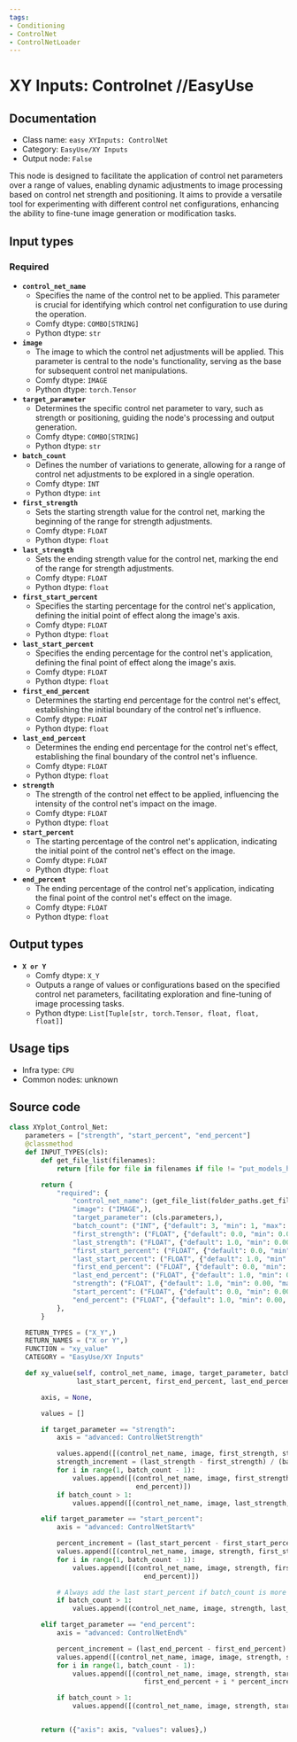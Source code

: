 ```yaml
---
tags:
- Conditioning
- ControlNet
- ControlNetLoader
---
```


# XY Inputs: Controlnet //EasyUse
## Documentation
- Class name: `easy XYInputs: ControlNet`
- Category: `EasyUse/XY Inputs`
- Output node: `False`

This node is designed to facilitate the application of control net parameters over a range of values, enabling dynamic adjustments to image processing based on control net strength and positioning. It aims to provide a versatile tool for experimenting with different control net configurations, enhancing the ability to fine-tune image generation or modification tasks.
## Input types
### Required
- **`control_net_name`**
    - Specifies the name of the control net to be applied. This parameter is crucial for identifying which control net configuration to use during the operation.
    - Comfy dtype: `COMBO[STRING]`
    - Python dtype: `str`
- **`image`**
    - The image to which the control net adjustments will be applied. This parameter is central to the node's functionality, serving as the base for subsequent control net manipulations.
    - Comfy dtype: `IMAGE`
    - Python dtype: `torch.Tensor`
- **`target_parameter`**
    - Determines the specific control net parameter to vary, such as strength or positioning, guiding the node's processing and output generation.
    - Comfy dtype: `COMBO[STRING]`
    - Python dtype: `str`
- **`batch_count`**
    - Defines the number of variations to generate, allowing for a range of control net adjustments to be explored in a single operation.
    - Comfy dtype: `INT`
    - Python dtype: `int`
- **`first_strength`**
    - Sets the starting strength value for the control net, marking the beginning of the range for strength adjustments.
    - Comfy dtype: `FLOAT`
    - Python dtype: `float`
- **`last_strength`**
    - Sets the ending strength value for the control net, marking the end of the range for strength adjustments.
    - Comfy dtype: `FLOAT`
    - Python dtype: `float`
- **`first_start_percent`**
    - Specifies the starting percentage for the control net's application, defining the initial point of effect along the image's axis.
    - Comfy dtype: `FLOAT`
    - Python dtype: `float`
- **`last_start_percent`**
    - Specifies the ending percentage for the control net's application, defining the final point of effect along the image's axis.
    - Comfy dtype: `FLOAT`
    - Python dtype: `float`
- **`first_end_percent`**
    - Determines the starting end percentage for the control net's effect, establishing the initial boundary of the control net's influence.
    - Comfy dtype: `FLOAT`
    - Python dtype: `float`
- **`last_end_percent`**
    - Determines the ending end percentage for the control net's effect, establishing the final boundary of the control net's influence.
    - Comfy dtype: `FLOAT`
    - Python dtype: `float`
- **`strength`**
    - The strength of the control net effect to be applied, influencing the intensity of the control net's impact on the image.
    - Comfy dtype: `FLOAT`
    - Python dtype: `float`
- **`start_percent`**
    - The starting percentage of the control net's application, indicating the initial point of the control net's effect on the image.
    - Comfy dtype: `FLOAT`
    - Python dtype: `float`
- **`end_percent`**
    - The ending percentage of the control net's application, indicating the final point of the control net's effect on the image.
    - Comfy dtype: `FLOAT`
    - Python dtype: `float`
## Output types
- **`X or Y`**
    - Comfy dtype: `X_Y`
    - Outputs a range of values or configurations based on the specified control net parameters, facilitating exploration and fine-tuning of image processing tasks.
    - Python dtype: `List[Tuple[str, torch.Tensor, float, float, float]]`
## Usage tips
- Infra type: `CPU`
- Common nodes: unknown


## Source code
```python
class XYplot_Control_Net:
    parameters = ["strength", "start_percent", "end_percent"]
    @classmethod
    def INPUT_TYPES(cls):
        def get_file_list(filenames):
            return [file for file in filenames if file != "put_models_here.txt" and "lllite" not in file]

        return {
            "required": {
                "control_net_name": (get_file_list(folder_paths.get_filename_list("controlnet")),),
                "image": ("IMAGE",),
                "target_parameter": (cls.parameters,),
                "batch_count": ("INT", {"default": 3, "min": 1, "max": 30}),
                "first_strength": ("FLOAT", {"default": 0.0, "min": 0.00, "max": 10.0, "step": 0.01}),
                "last_strength": ("FLOAT", {"default": 1.0, "min": 0.00, "max": 10.0, "step": 0.01}),
                "first_start_percent": ("FLOAT", {"default": 0.0, "min": 0.00, "max": 1.0, "step": 0.01}),
                "last_start_percent": ("FLOAT", {"default": 1.0, "min": 0.00, "max": 1.0, "step": 0.01}),
                "first_end_percent": ("FLOAT", {"default": 0.0, "min": 0.00, "max": 1.0, "step": 0.01}),
                "last_end_percent": ("FLOAT", {"default": 1.0, "min": 0.00, "max": 1.0, "step": 0.01}),
                "strength": ("FLOAT", {"default": 1.0, "min": 0.00, "max": 10.0, "step": 0.01}),
                "start_percent": ("FLOAT", {"default": 0.0, "min": 0.00, "max": 1.0, "step": 0.01}),
                "end_percent": ("FLOAT", {"default": 1.0, "min": 0.00, "max": 1.0, "step": 0.01}),
            },
        }

    RETURN_TYPES = ("X_Y",)
    RETURN_NAMES = ("X or Y",)
    FUNCTION = "xy_value"
    CATEGORY = "EasyUse/XY Inputs"

    def xy_value(self, control_net_name, image, target_parameter, batch_count, first_strength, last_strength, first_start_percent,
                 last_start_percent, first_end_percent, last_end_percent, strength, start_percent, end_percent):

        axis, = None,

        values = []

        if target_parameter == "strength":
            axis = "advanced: ControlNetStrength"

            values.append([(control_net_name, image, first_strength, start_percent, end_percent)])
            strength_increment = (last_strength - first_strength) / (batch_count - 1) if batch_count > 1 else 0
            for i in range(1, batch_count - 1):
                values.append([(control_net_name, image, first_strength + i * strength_increment, start_percent,
                                end_percent)])
            if batch_count > 1:
                values.append([(control_net_name, image, last_strength, start_percent, end_percent)])

        elif target_parameter == "start_percent":
            axis = "advanced: ControlNetStart%"

            percent_increment = (last_start_percent - first_start_percent) / (batch_count - 1) if batch_count > 1 else 0
            values.append([(control_net_name, image, strength, first_start_percent, end_percent)])
            for i in range(1, batch_count - 1):
                values.append([(control_net_name, image, strength, first_start_percent + i * percent_increment,
                                  end_percent)])

            # Always add the last start_percent if batch_count is more than 1.
            if batch_count > 1:
                values.append((control_net_name, image, strength, last_start_percent, end_percent))

        elif target_parameter == "end_percent":
            axis = "advanced: ControlNetEnd%"

            percent_increment = (last_end_percent - first_end_percent) / (batch_count - 1) if batch_count > 1 else 0
            values.append([(control_net_name, image, image, strength, start_percent, first_end_percent)])
            for i in range(1, batch_count - 1):
                values.append([(control_net_name, image, strength, start_percent,
                                  first_end_percent + i * percent_increment)])

            if batch_count > 1:
                values.append([(control_net_name, image, strength, start_percent, last_end_percent)])


        return ({"axis": axis, "values": values},)

```
